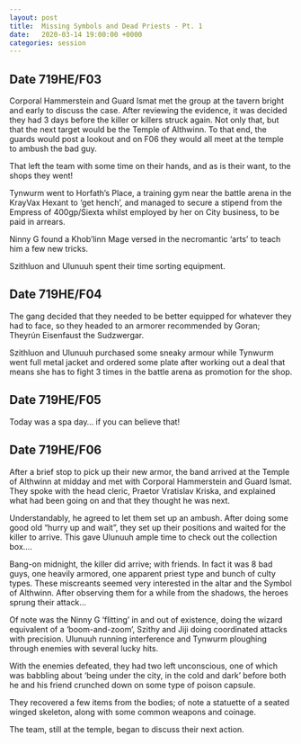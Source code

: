 ```yaml
---
layout: post
title:  Missing Symbols and Dead Priests - Pt. 1
date:   2020-03-14 19:00:00 +0000
categories: session
---
```


## Date 719HE/F03

Corporal Hammerstein and Guard Ismat met the group at the tavern bright and early to discuss the case. After reviewing the evidence, it was decided they had 3 days before the killer or killers struck again. Not only that, but that the next target would be the Temple of Althwinn. To that end, the guards would post a lookout and on F06 they would all meet at the temple to ambush the bad guy.

That left the team with some time on their hands, and as is their want, to the shops they went!

Tynwurm went to Horfath’s Place, a training gym near the battle arena in the KrayVax Hexant to ‘get hench’, and managed to secure a stipend from the Empress of 400gp/Siexta whilst employed by her on City business, to be paid in arrears.

Ninny G found a Khob’linn Mage versed in the necromantic ‘arts’ to teach him a few new tricks.

Szithluon and Ulunuuh spent their time sorting equipment.
## Date 719HE/F04
The gang decided that they needed to be better equipped for whatever they had to face, so they headed to an armorer recommended by Goran;  Theyrún Eisenfaust the Sudzwergar.

Szithluon and Ulunuuh purchased some sneaky armour while Tynwurm went full metal jacket and ordered some plate after working out a deal that means she has to fight 3 times in the battle arena as promotion for the shop.

## Date 719HE/F05

Today was a spa day… if you can believe that!

## Date 719HE/F06
After a brief stop to pick up their new armor, the band arrived at the Temple of Althwinn at midday and met with Corporal Hammerstein and Guard Ismat. They spoke with the head cleric, Praetor Vratislav Kriska, and explained what had been going on and that they thought he was next.

Understandably, he agreed to let them set up an ambush. After doing some good old “hurry up and wait”, they set up their positions and waited for the killer to arrive. This gave Ulunuuh ample time to check out the collection box....

Bang-on midnight, the killer did arrive; with friends. In fact it was 8 bad guys, one heavily armored, one apparent priest type and bunch of culty types. These miscreants seemed very interested in the altar and the Symbol of Althwinn. After observing them for a while from the shadows, the heroes sprung their attack…

Of note was the Ninny G ‘flitting’ in and out of existence, doing the wizard equivalent of a ‘boom-and-zoom’, Szithy and Jiji doing coordinated attacks with precision. Ulunuuh running interference and Tynwurm ploughing through enemies with several lucky hits. 

With the enemies defeated, they had two left unconscious, one of which was babbling about ‘being under the city, in the cold and dark’ before both he and his friend crunched down on some type of poison capsule.

They recovered a few items from the bodies; of note a statuette of a seated winged skeleton, along with some common weapons and coinage.

The team, still at the temple, began to discuss their next action.
